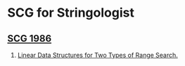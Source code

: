 # SCG for Stringologist
## [SCG 1986](https://dblp.org/db/conf/compgeom/compgeom86.html)
  1. [Linear Data Structures for Two Types of Range Search.](https://doi.org/10.1145/10515.10547)  
  